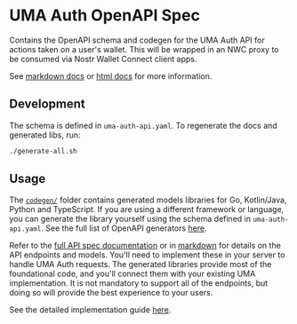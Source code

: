 # UMA Auth OpenAPI Spec

Contains the OpenAPI schema and codegen for the UMA Auth API for actions taken on a user's wallet. This will be wrapped in an NWC proxy to be consumed via Nostr Wallet Connect client apps.

See [markdown docs](./docs-markdown/README.md) or [html docs](./docs/index.html) for more information.

## Development

The schema is defined in `uma-auth-api.yaml`. To regenerate the docs and generated libs, run:

```bash
./generate-all.sh
```

## Usage

The [`codegen/`](./codegen/) folder contains generated models libraries for Go, Kotlin/Java, Python and TypeScript. If you are using a different framework or language, you can generate the library yourself using the schema defined in `uma-auth-api.yaml`. See the full list of OpenAPI generators [here](https://openapi-generator.tech/docs/generators).

Refer to the [full API spec documentation](https://uma-universal-money-address.github.io/uma-auth-api/) or in [markdown](https://github.com/uma-universal-money-address/uma-auth-api/tree/main/docs-markdown) for details on the API endpoints and models. You'll need to implement these in your server to handle UMA Auth requests. The generated libraries provide most of the foundational code, and you'll connect them with your existing UMA implementation. It is not mandatory to support all of the endpoints, but doing so will provide the best experience to your users.

See the detailed implementation guide [here](https://docs.uma.me/uma-auth/vasp-open-api-schema).
